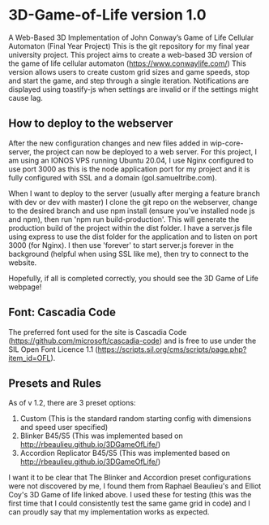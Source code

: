 # 3D-Game-of-Life version 1.0
A Web-Based 3D Implementation of John Conway’s Game of Life Cellular Automaton (Final Year Project)
This is the git repository for my final year university project. This project aims to create a web-based 3D version of the game of life cellular automaton (https://www.conwaylife.com/)
This version allows users to create custom grid sizes and game speeds, stop and start the game, and step through a single iteration. Notifications are displayed using toastify-js when settings are invalid or if the settings might cause lag.

## How to deploy to the webserver
After the new configuration changes and new files added in wip-core-server, the project can now be deployed to a web server. For this project, I am using an IONOS VPS running Ubuntu 20.04, I use Nginx configured to use port 3000 as this is the node application port for my project and it is fully configured with SSL and a domain (gol.samueltribe.com).

When I want to deploy to the server (usually after merging a feature branch with dev or dev with master) I clone the git repo on the webserver, change to the desired branch and use npm install (ensure you've installed node js and npm), then run 'npm run build-production'. This will generate the production build of the project within the dist folder. I have a server.js file using express to use the dist folder for the application and to listen on port 3000 (for Nginx). I then use 'forever' to start server.js forever in the background (helpful when using SSL like me), then try to connect to the website.

Hopefully, if all is completed correctly, you should see the 3D Game of Life webpage!

## Font: Cascadia Code
The preferred font used for the site is Cascadia Code (https://github.com/microsoft/cascadia-code) and is free to use under the SIL Open Font Licence 1.1 (https://scripts.sil.org/cms/scripts/page.php?item_id=OFL).

## Presets and Rules
As of v 1.2, there are 3 preset options:
1. Custom (This is the standard random starting config with dimensions and speed user specified)
2. Blinker B45/S5 (This was implemented based on http://rbeaulieu.github.io/3DGameOfLife/)
2. Accordion Replicator B45/S5 (This was implemented based on http://rbeaulieu.github.io/3DGameOfLife/)

I want it to be clear that The Blinker and Accordion preset configurations were not discovered by me, I found them from Raphael Beaulieu's and Elliot Coy's 3D Game of life linked above.
I used these for testing (this was the first time that I could consistently test the same game grid in code) and I can proudly say that my implementation works as expected.